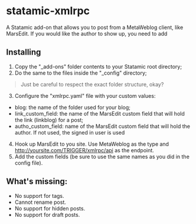 statamic-xmlrpc
===============

A Statamic add-on that allows you to post from a MetaWeblog client, like MarsEdit. If you would like the author to show up, you need to add

## Installing
1. Copy the "_add-ons" folder contents to your Statamic root directory;
2. Do the same to the files inside the "_config" directory;
  > Just be careful to respect the exact folder structure, okay?
3. Configure the "xmlrpc.yaml" file with your custom values:
  * blog: the name of the folder used for your blog;
  * link_custom_field: the name of the MarsEdit custom field that will hold the link (linkblog) for a post;
  * autho_custom_field: name of the MarsEdit custom field that will hold the author. If not used, the signed in user is used
4. Hook up MarsEdit to you site. Use MetaWeblog as the type and http://yoursite.com/TRIGGER/xmlrpc/api as the endpoint.
5. Add the custom fields (be sure to use the same names as you did in the config file).

## What's missing:

* No support for tags.
* Cannot rename post.
* No support for hidden posts.
* No support for draft posts.